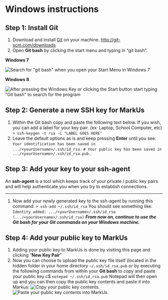 # Windows instructions
## Step 1: Install Git

1. Download and install [Git](https://git-scm.com/) on your machine. http://git-scm.com/downloads
2. Open **Git bash** by clicking the start menu and typing in “git bash”.

**Windows 7**

![Search for "git bash" when you open your Start Menu in Windows 7](https://raw.githubusercontent.com/SoftwareDev/Wiki/5c0ab2bbbdb47ed2309cfad27bcb64ff725a022f/images/Key_Pair-03.png)

**Windows 8**

![After pressing the Windows Key or clicking the Start button start typing "Git bash" to search for the program](https://raw.githubusercontent.com/SoftwareDev/Wiki/5c0ab2bbbdb47ed2309cfad27bcb64ff725a022f/images/Key_Pair-04.png)

## Step 2: Generate a new SSH key for MarkUs
1. Within the Git bash copy and paste the following text below. If you wish, you can add a label for your key pair. (ex: Laptop, School Computer, etc)
`> ssh-keygen -t rsa -C "LABEL GOES HERE"`
2. Leave the default options as is and keep pressing **Enter** until you see:
`Your identification has been saved in .../<yourUsername>/.ssh/id_rsa.`
`# Your public key has been saved in .../<yourUsername>/.ssh/id_rsa.pub.`

## Step 3: Add your key to your ssh-agent

An **ssh-agent** is a tool which keeps track of your private / public key pairs and will help authenticate you when you try to establish connections.
___
1. Now add your newly generated key to the ssh-agent by running this command:
`> ssh-add ~/.ssh/id_rsa`
You should see something like:
`Identity added: .../<yourUsername>/.ssh/id_rsa`
`(.../<yourUsername>/.ssh/id_rsa)`
_**From now on, continue to use the Git bash for your Git commands on your Windows machine.**_

## Step 4: Add your public key to MarkUs

1. Adding your public key to MarkUs is done by visiting this page and clicking “**New Key Pair**”
2. Now you can choose to upload the public key file itself (located in the hidden folder in your home directory `~/.ssh/id_rsa.pub` or by executing the following commands from within your **Git bash** to copy and paste your public key c$
`notepad ~/.ssh/id_rsa.pub`
Notepad will then open up and you can then copy the public key contents and paste it into Markus:
![Copy your public key contents.](https://raw.githubusercontent.com/SoftwareDev/Wiki/5c0ab2bbbdb47ed2309cfad27bcb64ff725a022f/images/Key_Pair-05.png)
![Paste your public key contents into MarkUs.](https://raw.githubusercontent.com/SoftwareDev/Wiki/5c0ab2bbbdb47ed2309cfad27bcb64ff725a022f/images/Key_Pair-06.png)
